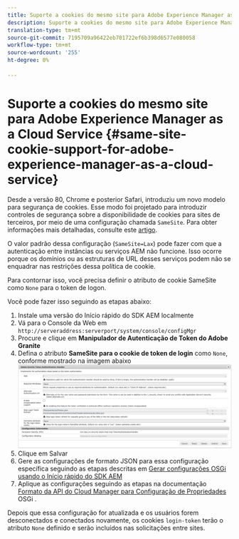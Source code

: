 ```yaml
---
title: Suporte a cookies do mesmo site para Adobe Experience Manager as a Cloud Service
description: Suporte a cookies do mesmo site para Adobe Experience Manager as a Cloud Service
translation-type: tm+mt
source-git-commit: 7195709a96422eb701722ef6b398d6577e080058
workflow-type: tm+mt
source-wordcount: '255'
ht-degree: 0%

---
```



# Suporte a cookies do mesmo site para Adobe Experience Manager as a Cloud Service {#same-site-cookie-support-for-adobe-experience-manager-as-a-cloud-service}

Desde a versão 80, Chrome e posterior Safari, introduziu um novo modelo para segurança de cookies. Esse modo foi projetado para introduzir controles de segurança sobre a disponibilidade de cookies para sites de terceiros, por meio de uma configuração chamada `SameSite`. Para obter informações mais detalhadas, consulte este [artigo](https://web.dev/samesite-cookies-explained/).

O valor padrão dessa configuração (`SameSite=Lax`) pode fazer com que a autenticação entre instâncias ou serviços AEM não funcione. Isso ocorre porque os domínios ou as estruturas de URL desses serviços podem não se enquadrar nas restrições dessa política de cookie.

Para contornar isso, você precisa definir o atributo de cookie SameSite como `None` para o token de logon.

Você pode fazer isso seguindo as etapas abaixo:

1. Instale uma versão do Início rápido do SDK AEM localmente
1. Vá para o Console da Web em `http://serveraddress:serverport/system/console/configMgr`
1. Procure e clique em **Manipulador de Autenticação de Token do Adobe Granite**
1. Defina o atributo **SameSite para o cookie de token de login** como `None`, conforme mostrado na imagem abaixo
   ![samesite](/help/security/assets/samesite1.png)
1. Clique em Salvar
1. Gere as configurações de formato JSON para essa configuração específica seguindo as etapas descritas em [Gerar configurações OSGi usando o Início rápido do SDK AEM](/help/implementing/deploying/configuring-osgi.md#generating-osgi-configurations-using-the-aem-sdk-quickstart)
1. Aplique as configurações seguindo as etapas na documentação [Formato da API do Cloud Manager para Configuração de Propriedades](/help/implementing/deploying/configuring-osgi.md#cloud-manager-api-format-for-setting-properties) OSGi .

Depois que essa configuração for atualizada e os usuários forem desconectados e conectados novamente, os cookies `login-token` terão o atributo `None` definido e serão incluídos nas solicitações entre sites.